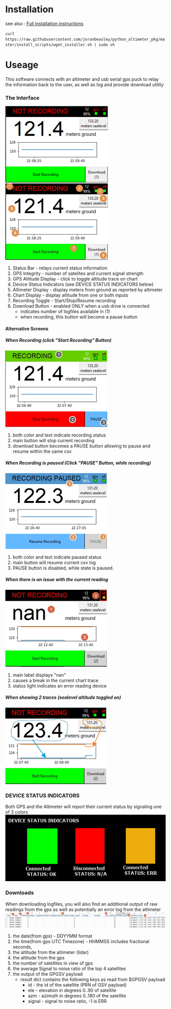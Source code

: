 # Installation
  see also : [Full installation instructions](../install_scripts/README_X11.md)  
    
  `curl https://raw.githubusercontent.com/joranbeasley/python_altimeter_pkg/master/install_scripts/wget_installer.sh | sudo sh`
# Useage

This software connects with an altimeter and usb serial gps puck
to relay the information back to the user, as well as log and provide download utility

### The Interface

![](images/screen0.png) ![](images/screen0.1.jpg)

1. Status Bar - relays current status information
2. GPS Integrity - number of satelites and current signal strength
3. GPS Altitude Display - click to toggle altitude trace on chart
4. Device Status Indicators (see DEVICE STATUS INDICATORS below)
5. Altimeter Display - display meters from ground as reported by altimeter
6. Chart Display - display altitude from one or both inputs
7. Recording Toggle - Start/Stop/Resume recording
8. Download Button - enabled ONLY when a usb drive is connected
   - indicates number of logfiles available in (1)
   - when recording, this button will become a pause button
#### Alternative Screens

##### When Recording (click "Start Recording" Button)

![](images/state_recording.jpg)
1. both color and text indicate recording status
2. main button will stop current recording
3. download button becomes a PAUSE button allowing to pause and resume within the same csv

##### When Recording is paused (Click "PAUSE" Button, while recording)

![](images/state_paused.jpg)
1. both color and text indicate paused status
2. main button will resume current csv log
3. PAUSE button is disabled, while state is paused.

##### When there is an issue with the current reading

![](images/bad_values.jpg)
1. main label displays "nan"
2. causes a break in the current chart trace
3. status light indicates an error reading device

##### When showing 2 traces (sealevel altitude toggled on)

![](images/double_traces.jpg)

### DEVICE STATUS INDICATORS

Both GPS and the Altimeter will report their
current status by signaling one of 3 colors
![](images/status_indicators.jpg)

### Downloads

When downloading logfiles, you will also find an additional output of raw readings from the gps
as well as potentially an error log from the altimeter
![](images/sheet.jpg)

1. the date(from gps) - DDYYMM format
2. the time(from gps UTC Timezone) - HHMMSS includes fractional seconds,
3. the altitude from the altimeter (lidar)
4. the altitude from the gps 
5. the number of satellites in view of gps
6. the average Signal to noise ratio of the top 4 satellites
7. the output of the GPGSV payload
    - result dict contains the following keys as read from $GPGSV payload 
        - id - the id of the satellite (PRN of GSV payload)
        - ele - elevation in degrees 0..90 of satellite
        - azm - azimuth in degrees 0..180 of the satellite
        - signal - signal to noise ratio, -1 is ERR
